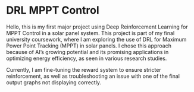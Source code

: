 # DRL MPPT Control
 Hello, this is my first major project using Deep Reinforcement Learning for MPPT Control in a solar panel system.
This project is part of my final university coursework, where I am exploring the use of DRL for Maximum Power Point Tracking (MPPT) in solar panels. I chose this approach because of AI’s growing potential and its promising applications in optimizing energy efficiency, as seen in various research studies.

Currently, I am fine-tuning the reward system to ensure stricter reinforcement, as well as troubleshooting an issue with one of the final output graphs not displaying correctly.

